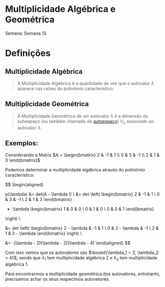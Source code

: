 # Multiplicidade Algébrica e Geométrica

Semana: Semana 13

# Definições

## Multiplicidade Algébrica

> A Multiplicidade Algébrica é a quantidade de vez que o autovalor $\lambda$ aparece nas raizes do polinômio característico.
> 

## Multiplicidade Geométrica

> A Multiplicidade Geométrica de um autovalor $\lambda$ é a dimensão do subespaço (ou também chamado de  [autoespaço](Autovalores%20e%20Autovetores%20de%20uma%20Matriz%2015a80f62559d4b8b86c4cf604db3e1cc.md)) $V_{\lambda}$ associado ao autovalor $\lambda$.
> 

## Exemplos:

Considerando a Matriz $A = 
\begin{bmatrix} 
2 & -1 & 1 \\
0 & 3 & -1 \\
2 & 1 & 3 
\end{bmatrix}$ 

Podemos determinar a multiplicidade algébrica através do polinômio característico: 

$$
\begin{aligned}

p(\lambda) &= det(A - \lambda I) \\
&= det
\left(
\begin{bmatrix} 
2 & -1 & 1 \\
0 & 3 & -1 \\
2 & 1 & 3 
\end{bmatrix}
- \lambda
\begin{bmatrix} 
1 & 0 & 0 \\
0 & 1 & 0 \\
0 & 0 & 1 
\end{bmatrix}

\right) \\

&= det
\left(
\begin{bmatrix} 
2 - \lambda & -1 & 1 \\
0 & 3 - \lambda & -1 \\
2 & 1 & 3 - \lambda
\end{bmatrix}
\right) \\

&= -(\lambda - 2)(\lambda - 2)(\lambda - 4)
\end{aligned}
$$

Com isso vemos que os autovalores são $\boxed{\lambda_1 = 2, \lambda_2 = 4}$, sendo que $\lambda_1$ tem multiplicidade algébrica $2$  e $\lambda_2$ tem multiplicidade algébrica 1.

 

Para encontrarmos a multiplicidade geométrica dos autovalores, entretanto, precisamos achar os seus respectivos autovetores.